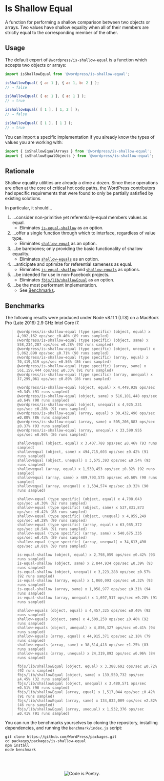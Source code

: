 # Is Shallow Equal

A function for performing a shallow comparison between two objects or arrays. Two values have shallow equality when all of their members are strictly equal to the corresponding member of the other.

## Usage

The default export of `@wordpress/is-shallow-equal` is a function which accepts two objects or arrays:

```js
import isShallowEqual from '@wordpress/is-shallow-equal';

isShallowEqual( { a: 1 }, { a: 1, b: 2 } );
// ⇒ false

isShallowEqual( { a: 1 }, { a: 1 } );
// ⇒ true

isShallowEqual( [ 1 ], [ 1, 2 ] );
// ⇒ false

isShallowEqual( [ 1 ], [ 1 ] );
// ⇒ true
```

You can import a specific implementation if you already know the types of values you are working with:

```js
import { isShallowEqualArrays } from '@wordpress/is-shallow-equal';
import { isShallowEqualObjects } from '@wordpress/is-shallow-equal';
```

## Rationale

Shallow equality utilities are already a dime a dozen. Since these operations are often at the core of critical hot code paths, the WordPress contributors had specific requirements that were found to only be partially satisfied by existing solutions.

In particular, it should…

1. …consider non-primitive yet referentially-equal members values as equal.
   - Eliminates [`is-equal-shallow`](https://www.npmjs.com/package/is-equal-shallow) as an option.
2. …offer a single function through which to interface, regardless of value type.
   - Eliminates [`shallow-equal`](https://www.npmjs.com/package/shallow-equal) as an option.
3. …be barebones; only providing the basic functionality of shallow equality.
   - Eliminates [`shallow-equals`](https://www.npmjs.com/package/shallow-equals) as an option.
4. …anticipate and optimize for referential sameness as equal.
   - Eliminates [`is-equal-shallow`](https://www.npmjs.com/package/is-equal-shallow) and [`shallow-equals`](https://www.npmjs.com/package/shallow-equals) as options.
5. …be intended for use in non-Facebook projects.
   - Eliminates [`fbjs/lib/shallowEqual`](https://www.npmjs.com/package/fbjs) as an option.
6. …be the most performant implementation.
   - See [Benchmarks](#benchmarks).

## Benchmarks

The following results were produced under Node v8.11.1 (LTS) on a MacBook Pro (Late 2016) 2.9 GHz Intel Core i7.

>`@wordpress/is-shallow-equal (type specific) (object, equal) x 4,902,162 ops/sec ±0.40% (89 runs sampled)`  
>`@wordpress/is-shallow-equal (type specific) (object, same) x 558,234,287 ops/sec ±0.28% (92 runs sampled)`  
>`@wordpress/is-shallow-equal (type specific) (object, unequal) x 5,062,890 ops/sec ±0.71% (90 runs sampled)`  
>`@wordpress/is-shallow-equal (type specific) (array, equal) x 70,419,519 ops/sec ±0.56% (86 runs sampled)`  
>`@wordpress/is-shallow-equal (type specific) (array, same) x 561,159,444 ops/sec ±0.33% (91 runs sampled)`  
>`@wordpress/is-shallow-equal (type specific) (array, unequal) x 37,299,061 ops/sec ±0.89% (86 runs sampled)`  
>
>`@wordpress/is-shallow-equal (object, equal) x 4,449,938 ops/sec ±0.34% (91 runs sampled)`  
>`@wordpress/is-shallow-equal (object, same) x 516,101,448 ops/sec ±0.64% (90 runs sampled)`  
>`@wordpress/is-shallow-equal (object, unequal) x 4,925,231 ops/sec ±0.28% (91 runs sampled)`  
>`@wordpress/is-shallow-equal (array, equal) x 30,432,490 ops/sec ±0.80% (86 runs sampled)`  
>`@wordpress/is-shallow-equal (array, same) x 505,206,883 ops/sec ±0.37% (93 runs sampled)`  
>`@wordpress/is-shallow-equal (array, unequal) x 33,590,955 ops/sec ±0.96% (86 runs sampled)`  
>
>`shallowequal (object, equal) x 3,407,788 ops/sec ±0.46% (93 runs sampled)`  
>`shallowequal (object, same) x 494,715,603 ops/sec ±0.42% (91 runs sampled)`  
>`shallowequal (object, unequal) x 3,575,393 ops/sec ±0.54% (93 runs sampled)`  
>`shallowequal (array, equal) x 1,530,453 ops/sec ±0.32% (92 runs sampled)`  
>`shallowequal (array, same) x 489,793,575 ops/sec ±0.60% (90 runs sampled)`  
>`shallowequal (array, unequal) x 1,534,574 ops/sec ±0.32% (90 runs sampled)`  
>
>`shallow-equal (type specific) (object, equal) x 4,708,043 ops/sec ±0.30% (92 runs sampled)`  
>`shallow-equal (type specific) (object, same) x 537,831,873 ops/sec ±0.42% (88 runs sampled)`  
>`shallow-equal (type specific) (object, unequal) x 4,859,249 ops/sec ±0.28% (90 runs sampled)`  
>`shallow-equal (type specific) (array, equal) x 63,985,372 ops/sec ±0.54% (91 runs sampled)`  
>`shallow-equal (type specific) (array, same) x 540,675,335 ops/sec ±0.43% (89 runs sampled)`  
>`shallow-equal (type specific) (array, unequal) x 34,613,490 ops/sec ±0.81% (90 runs sampled)`  
>
>`is-equal-shallow (object, equal) x 2,798,059 ops/sec ±0.42% (93 runs sampled)`  
>`is-equal-shallow (object, same) x 2,844,934 ops/sec ±0.39% (93 runs sampled)`  
>`is-equal-shallow (object, unequal) x 3,223,288 ops/sec ±0.57% (92 runs sampled)`  
>`is-equal-shallow (array, equal) x 1,060,093 ops/sec ±0.32% (93 runs sampled)`  
>`is-equal-shallow (array, same) x 1,058,977 ops/sec ±0.31% (94 runs sampled)`  
>`is-equal-shallow (array, unequal) x 1,697,517 ops/sec ±0.28% (91 runs sampled)`  
>
>`shallow-equals (object, equal) x 4,457,325 ops/sec ±0.40% (92 runs sampled)`  
>`shallow-equals (object, same) x 4,509,250 ops/sec ±0.48% (92 runs sampled)`  
>`shallow-equals (object, unequal) x 4,856,327 ops/sec ±0.41% (94 runs sampled)`  
>`shallow-equals (array, equal) x 44,915,371 ops/sec ±2.18% (79 runs sampled)`  
>`shallow-equals (array, same) x 38,514,418 ops/sec ±1.25% (83 runs sampled)`  
>`shallow-equals (array, unequal) x 24,319,893 ops/sec ±0.96% (84 runs sampled)`  
>
>`fbjs/lib/shallowEqual (object, equal) x 3,388,692 ops/sec ±0.72% (92 runs sampled)`  
>`fbjs/lib/shallowEqual (object, same) x 139,559,732 ops/sec ±4.45% (32 runs sampled)`  
>`fbjs/lib/shallowEqual (object, unequal) x 3,480,571 ops/sec ±0.51% (90 runs sampled)`  
>`fbjs/lib/shallowEqual (array, equal) x 1,517,044 ops/sec ±0.42% (91 runs sampled)`  
>`fbjs/lib/shallowEqual (array, same) x 134,032,009 ops/sec ±2.82% (46 runs sampled)`  
>`fbjs/lib/shallowEqual (array, unequal) x 1,532,376 ops/sec ±0.41% (91 runs sampled)`  

You can run the benchmarks yourselves by cloning the repository, installing dependencies, and running the `benchmark/index.js` script:

```
git clone https://github.com/WordPress/packages.git
cd packages/packages/is-shallow-equal
npm install
node benchmark
```

<br/><br/><p align="center"><img src="https://s.w.org/style/images/codeispoetry.png?1" alt="Code is Poetry." /></p>
